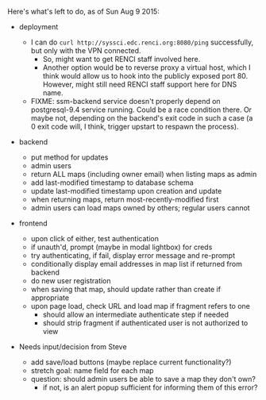 Here's what's left to do, as of Sun Aug 9 2015:

- deployment
  - I can do `curl http://syssci.edc.renci.org:8080/ping` successfully, but
    only with the VPN connected.
    - So, might want to get RENCI staff involved here.
    - Another option would be to reverse proxy a virtual host, which I think
      would allow us to hook into the publicly exposed port 80. However, might
      still need RENCI staff support here for DNS name.
  - FIXME: ssm-backend service doesn't properly depend on postgresql-9.4
    service running. Could be a race condition there. Or maybe not, depending
    on the backend's exit code in such a case (a 0 exit code will, I think,
    trigger upstart to respawn the process).

- backend
  - put method for updates
  - admin users
  - return ALL maps (including owner email) when listing maps as admin
  - add last-modified timestamp to database schema
  - update last-modified timestamp upon creation and update
  - when returning maps, return most-recently-modified first
  - admin users can load maps owned by others; regular users cannot

- frontend
  - upon click of either, test authentication
  - if unauth'd, prompt (maybe in modal lightbox) for creds
  - try authenticating, if fail, display error message and re-prompt
  - conditionally display email addresses in map list if returned from backend
  - do new user registration
  - when saving that map, should update rather than create if appropriate
  - upon page load, check URL and load map if fragment refers to one
    - should allow an intermediate authenticate step if needed
    - should strip fragment if authenticated user is not authorized to view

- Needs input/decision from Steve
  - add save/load buttons (maybe replace current functionality?)
  - stretch goal: name field for each map
  - question: should admin users be able to save a map they don't own?
    - if not, is an alert popup sufficient for informing them of this error?

